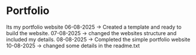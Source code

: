 # Portfolio
Its my portfolio website
06-08-2025 -> Created a template and ready to build the website.
07-08-2025 -> changed the websites structure and included my details.
08-08-2025 -> Completed the simple portfolio website
10-08-2025 -> changed some details in the readme.txt
